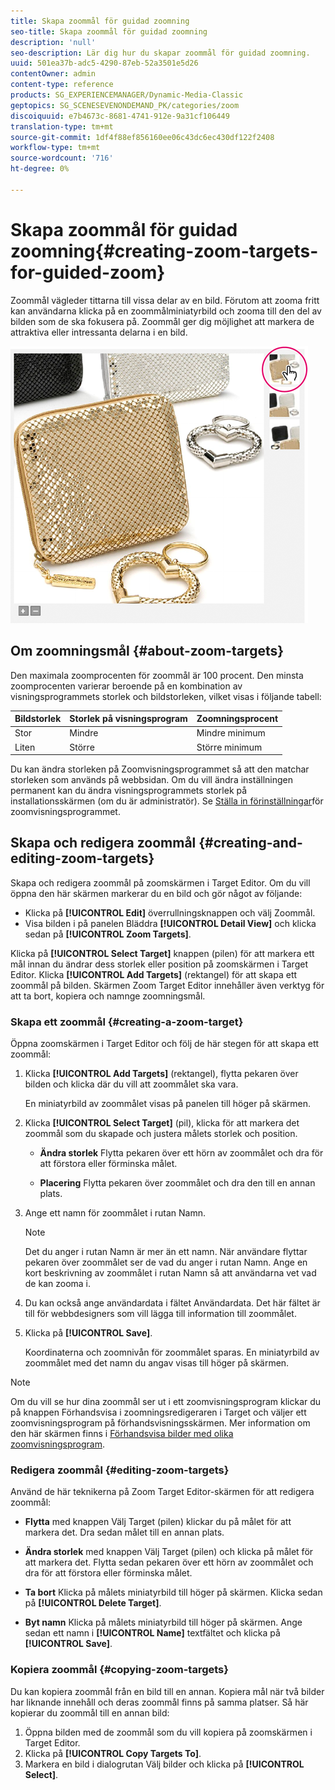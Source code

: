 ```yaml
---
title: Skapa zoommål för guidad zoomning
seo-title: Skapa zoommål för guidad zoomning
description: 'null'
seo-description: Lär dig hur du skapar zoommål för guidad zoomning.
uuid: 501ea37b-adc5-4290-87eb-52a3501e5d26
contentOwner: admin
content-type: reference
products: SG_EXPERIENCEMANAGER/Dynamic-Media-Classic
geptopics: SG_SCENESEVENONDEMAND_PK/categories/zoom
discoiquuid: e7b4673c-8681-4741-912e-9a31cf106449
translation-type: tm+mt
source-git-commit: 1df4f88ef856160ee06c43dc6ec430df122f2408
workflow-type: tm+mt
source-wordcount: '716'
ht-degree: 0%

---
```



# Skapa zoommål för guidad zoomning{#creating-zoom-targets-for-guided-zoom}

Zoommål vägleder tittarna till vissa delar av en bild. Förutom att zooma fritt kan användarna klicka på en zoommålminiatyrbild och zooma till den del av bilden som de ska fokusera på. Zoommål ger dig möjlighet att markera de attraktiva eller intressanta delarna i en bild.

![Skapa zoommål för guidad zoomning](/help/assets/zo_guided_zoom.png)

## Om zoomningsmål {#about-zoom-targets}

Den maximala zoomprocenten för zoommål är 100 procent. Den minsta zoomprocenten varierar beroende på en kombination av visningsprogrammets storlek och bildstorleken, vilket visas i följande tabell:

| Bildstorlek | Storlek på visningsprogram | Zoomningsprocent |
|--- |--- |--- |
| Stor | Mindre | Mindre minimum |
| Liten | Större | Större minimum |

Du kan ändra storleken på Zoomvisningsprogrammet så att den matchar storleken som används på webbsidan. Om du vill ändra inställningen permanent kan du ändra visningsprogrammets storlek på installationsskärmen (om du är administratör). Se [Ställa in förinställningar](setting-zoom-viewer-presets.md#setting_up_zoom_viewer_presets)för zoomvisningsprogrammet.

## Skapa och redigera zoommål {#creating-and-editing-zoom-targets}

Skapa och redigera zoommål på zoomskärmen i Target Editor. Om du vill öppna den här skärmen markerar du en bild och gör något av följande:

* Klicka på **[!UICONTROL Edit]** överrullningsknappen och välj Zoommål.
* Visa bilden i på panelen Bläddra **[!UICONTROL Detail View]** och klicka sedan på **[!UICONTROL Zoom Targets]**.

Klicka på **[!UICONTROL Select Target]** knappen (pilen) för att markera ett mål innan du ändrar dess storlek eller position på zoomskärmen i Target Editor. Klicka **[!UICONTROL Add Targets]** (rektangel) för att skapa ett zoommål på bilden. Skärmen Zoom Target Editor innehåller även verktyg för att ta bort, kopiera och namnge zoomningsmål.

### Skapa ett zoommål {#creating-a-zoom-target}

Öppna zoomskärmen i Target Editor och följ de här stegen för att skapa ett zoommål:

1. Klicka **[!UICONTROL Add Targets]** (rektangel), flytta pekaren över bilden och klicka där du vill att zoommålet ska vara.

   En miniatyrbild av zoommålet visas på panelen till höger på skärmen.

1. Klicka **[!UICONTROL Select Target]** (pil), klicka för att markera det zoommål som du skapade och justera målets storlek och position.

   * **Ändra storlek** Flytta pekaren över ett hörn av zoommålet och dra för att förstora eller förminska målet.

   * **Placering** Flytta pekaren över zoommålet och dra den till en annan plats.

1. Ange ett namn för zoommålet i rutan Namn.

   >[!NOTE]
   >
   >Det du anger i rutan Namn är mer än ett namn. När användare flyttar pekaren över zoommålet ser de vad du anger i rutan Namn. Ange en kort beskrivning av zoommålet i rutan Namn så att användarna vet vad de kan zooma i.

1. Du kan också ange användardata i fältet Användardata. Det här fältet är till för webbdesigners som vill lägga till information till zoommålet.
1. Klicka på **[!UICONTROL Save]**.

   Koordinaterna och zoomnivån för zoommålet sparas. En miniatyrbild av zoommålet med det namn du angav visas till höger på skärmen.

>[!NOTE]
>
>Om du vill se hur dina zoommål ser ut i ett zoomvisningsprogram klickar du på knappen Förhandsvisa i zoomningsredigeraren i Target och väljer ett zoomvisningsprogram på förhandsvisningsskärmen. Mer information om den här skärmen finns i [Förhandsvisa bilder med olika zoomvisningsprogram](previewing-image-assets-different-zoom.md#previewing_image_assets_with_different_zoom_viewers).

### Redigera zoommål {#editing-zoom-targets}

Använd de här teknikerna på Zoom Target Editor-skärmen för att redigera zoommål:

* **Flytta** med knappen Välj Target (pilen) klickar du på målet för att markera det. Dra sedan målet till en annan plats.

* **Ändra storlek** med knappen Välj Target (pilen) och klicka på målet för att markera det. Flytta sedan pekaren över ett hörn av zoommålet och dra för att förstora eller förminska målet.

* **Ta bort** Klicka på målets miniatyrbild till höger på skärmen. Klicka sedan på **[!UICONTROL Delete Target]**.

* **Byt namn** Klicka på målets miniatyrbild till höger på skärmen. Ange sedan ett namn i **[!UICONTROL Name]** textfältet och klicka på **[!UICONTROL Save]**.

### Kopiera zoommål {#copying-zoom-targets}

Du kan kopiera zoommål från en bild till en annan. Kopiera mål när två bilder har liknande innehåll och deras zoommål finns på samma platser. Så här kopierar du zoommål till en annan bild:

1. Öppna bilden med de zoommål som du vill kopiera på zoomskärmen i Target Editor.
1. Klicka på **[!UICONTROL Copy Targets To]**.
1. Markera en bild i dialogrutan Välj bilder och klicka på **[!UICONTROL Select]**.

